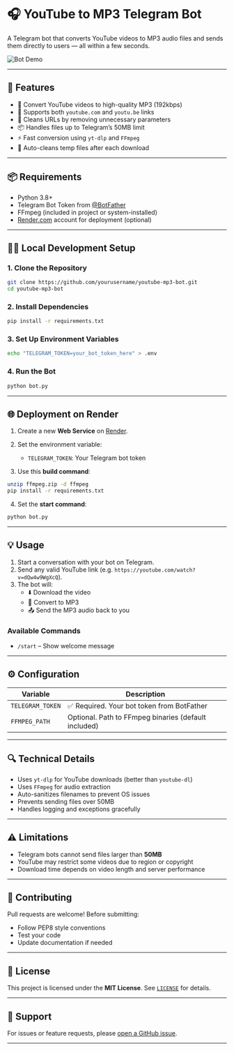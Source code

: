 # 🎧 YouTube to MP3 Telegram Bot

A Telegram bot that converts YouTube videos to MP3 audio files and sends them directly to users — all within a few seconds.

![Bot Demo](https://i.imgur.com/Gag6eFw.jpeg) <!-- Example screenshot placeholder -->

---

## 🚀 Features

- 🎵 Convert YouTube videos to high-quality MP3 (192kbps)
- 🔗 Supports both `youtube.com` and `youtu.be` links
- 🧹 Cleans URLs by removing unnecessary parameters
- 📦 Handles files up to Telegram’s 50MB limit
- ⚡ Fast conversion using `yt-dlp` and `FFmpeg`
- 🧼 Auto-cleans temp files after each download

---

## 📦 Requirements

- Python 3.8+
- Telegram Bot Token from [@BotFather](https://t.me/BotFather)
- FFmpeg (included in project or system-installed)
- [Render.com](https://render.com) account for deployment (optional)

---

## 🧑‍💻 Local Development Setup

### 1. Clone the Repository

```bash
git clone https://github.com/yourusername/youtube-mp3-bot.git
cd youtube-mp3-bot
```

### 2. Install Dependencies

```bash
pip install -r requirements.txt
```

### 3. Set Up Environment Variables

```bash
echo "TELEGRAM_TOKEN=your_bot_token_here" > .env
```

### 4. Run the Bot

```bash
python bot.py
```

---

## 🌐 Deployment on Render

1. Create a new **Web Service** on [Render](https://render.com/).
2. Set the environment variable:

   - `TELEGRAM_TOKEN`: Your Telegram bot token

3. Use this **build command**:

```bash
unzip ffmpeg.zip -d ffmpeg
pip install -r requirements.txt
```

4. Set the **start command**:

```bash
python bot.py
```

---

## 💡 Usage

1. Start a conversation with your bot on Telegram.
2. Send any valid YouTube link (e.g. `https://youtube.com/watch?v=dQw4w9WgXcQ`).
3. The bot will:
   - ⬇️ Download the video
   - 🔄 Convert to MP3
   - 📤 Send the MP3 audio back to you

### Available Commands

- `/start` – Show welcome message

---

## ⚙️ Configuration

| Variable        | Description                       |
|----------------|-----------------------------------|
| `TELEGRAM_TOKEN` | ✅ Required. Your bot token from BotFather |
| `FFMPEG_PATH`    | Optional. Path to FFmpeg binaries (default included) |

---

## 🔍 Technical Details

- Uses `yt-dlp` for YouTube downloads (better than `youtube-dl`)
- Uses `FFmpeg` for audio extraction
- Auto-sanitizes filenames to prevent OS issues
- Prevents sending files over 50MB
- Handles logging and exceptions gracefully

---

## ⚠️ Limitations

- Telegram bots cannot send files larger than **50MB**
- YouTube may restrict some videos due to region or copyright
- Download time depends on video length and server performance

---

## 🤝 Contributing

Pull requests are welcome! Before submitting:

- Follow PEP8 style conventions
- Test your code
- Update documentation if needed

---

## 📄 License

This project is licensed under the **MIT License**. See [`LICENSE`](LICENSE) for details.

---

## 🛟 Support

For issues or feature requests, please [open a GitHub issue](https://github.com/yourusername/youtube-mp3-bot/issues).

---
